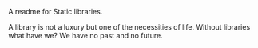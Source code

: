 A readme for Static libraries.

A library is not a luxury but one of the necessities of life. Without libraries what have we? We have no past and no future.
